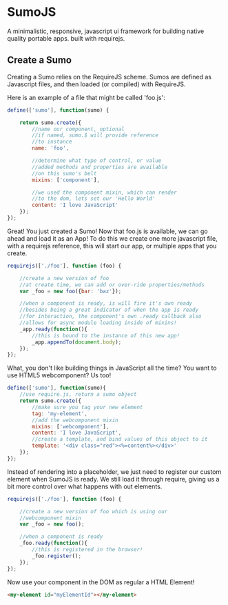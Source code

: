 SumoJS
======

A minimalistic, responsive, javascript ui framework for building native quality portable apps. built with requirejs.



Create a Sumo
-------------


Creating a Sumo relies on the RequireJS scheme. Sumos are defined as Javascript files, and then loaded (or compiled) with RequireJS.

Here is an example of a file that might be called 'foo.js':


```javascript
define(['sumo'], function(sumo) {

    return sumo.create({
        //name our component, optional
        //if named, sumo.$ will provide reference
        //to instance
        name: 'foo',

        //determine what type of control, or value
        //added methods and properties are available
        //on this sumo's belt
        mixins: ['component'],

        //we used the component mixin, which can render
        //to the dom, lets set our 'Hello World'
        content: 'I love JavaScript'
    });
});
```

Great! You just created a Sumo! Now that foo.js is available, we can go ahead and load it as an App! To do this we create one more javascript file, with a requirejs reference, this will start our app, or multiple apps that you create.

```javascript
requirejs(['./foo'], function (foo) {

    //create a new version of foo
    //at create time, we can add or over-ride properties/methods
    var _foo = new foo({bar: 'baz'});

    //when a component is ready, is will fire it's own ready
    //besides being a great indicator of when the app is ready
    //for interaction, the component's own .ready callback also
    //allows for async module loading inside of mixins!
    _app.ready(function(){
        //this is bound to the instance of this new app!
        _app.appendTo(document.body);
    });
});
```

What, you don't like building things in JavaScript all the time? You want to use HTML5 webcomponent? Us too!

```javascript
define(['sumo'], function(sumo){
    //use require.js, return a sumo object
    return sumo.create({
        //make sure you tag your new element
        tag: 'my-element',
        //add the webcomponent mixin
        mixins: ['webcomponent'],
        content: 'I love JavaScript',
        //create a template, and bind values of this object to it
        template: '<div class="red"><%=content%></div>'
    });
});
```

Instead of rendering into a placeholder, we just need to register our custom element when SumoJS is ready.
We still load it through require, giving us a bit more control over what happens with out elements.


```javascript
requirejs(['./foo'], function (foo) {

    //create a new version of foo which is using our
    //webcomponent mixin
    var _foo = new foo();

    //when a component is ready
    _foo.ready(function(){
        //this is registered in the browser!
        _foo.register();
    });
});
```

Now use your component in the DOM as regular a HTML Element!
```html
<my-element id="myElementId"></my-element>
```
